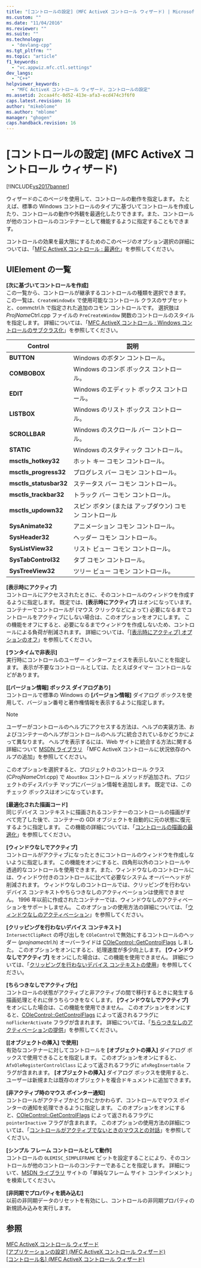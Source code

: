 ```yaml
---
title: "[コントロールの設定] (MFC ActiveX コントロール ウィザード) | Microsoft Docs"
ms.custom: ""
ms.date: "11/04/2016"
ms.reviewer: ""
ms.suite: ""
ms.technology: 
  - "devlang-cpp"
ms.tgt_pltfrm: ""
ms.topic: "article"
f1_keywords: 
  - "vc.appwiz.mfc.ctl.settings"
dev_langs: 
  - "C++"
helpviewer_keywords: 
  - "MFC ActiveX コントロール ウィザード、コントロールの設定"
ms.assetid: 2ccaa4fc-0d52-413e-afa3-ecd474c3f6f0
caps.latest.revision: 16
author: "mikeblome"
ms.author: "mblome"
manager: "ghogen"
caps.handback.revision: 16
---
```

# [コントロールの設定] (MFC ActiveX コントロール ウィザード)
[!INCLUDE[vs2017banner](../../assembler/inline/includes/vs2017banner.md)]

ウィザードのこのページを使用して、コントロールの動作を指定します。  たとえば、標準の Windows コントロールのタイプに基づいてコントロールを作成したり、コントロールの動作や外観を最適化したりできます。また、コントロールが他のコントロールのコンテナーとして機能するように指定することもできます。  
  
 コントロールの効果を最大限にするためのこのページのオプション選択の詳細については、「[MFC ActiveX コントロール : 最適化](../../mfc/mfc-activex-controls-optimization.md)」を参照してください。  
  
## UIElement の一覧  
 **\[次に基づいてコントロールを作成\]**  
 この一覧から、コントロールが継承するコントロールの種類を選択できます。  この一覧は、`CreateWindowEx` で使用可能なコントロール クラスのサブセットと、commctrl.h で指定された追加のコモン コントロールです。  選択肢は *ProjName*Ctrl.cpp ファイルの `PreCreateWindow` 関数のコントロールのスタイルを指定します。  詳細については、「[MFC ActiveX コントロール : Windows コントロールのサブクラス化](../../mfc/mfc-activex-controls-subclassing-a-windows-control.md)」を参照してください。  
  
|Control|説明|  
|-------------|--------|  
|**BUTTON**|Windows のボタン コントロール。|  
|**COMBOBOX**|Windows のコンボ ボックス コントロール。|  
|**EDIT**|Windows のエディット ボックス コントロール。|  
|**LISTBOX**|Windows のリスト ボックス コントロール。|  
|**SCROLLBAR**|Windows のスクロール バー コントロール。|  
|**STATIC**|Windows のスタティック コントロール。|  
|**msctls\_hotkey32**|ホット キー コモン コントロール。|  
|**msctls\_progress32**|プログレス バー コモン コントロール。|  
|**msctls\_statusbar32**|ステータス バー コモン コントロール。|  
|**msctls\_trackbar32**|トラック バー コモン コントロール。|  
|**msctls\_updown32**|スピン ボタン \(または アップダウン\) コモン コントロール|  
|**SysAnimate32**|アニメーション コモン コントロール。|  
|**SysHeader32**|ヘッダー コモン コントロール。|  
|**SysListView32**|リスト ビュー コモン コントロール。|  
|**SysTabControl32**|タブ コモン コントロール。|  
|**SysTreeView32**|ツリー ビュー コモン コントロール。|  
  
 **\[表示時にアクティブ\]**  
 コントロールにアクセスされたときに、そのコントロールのウィンドウを作成するように指定します。  既定では、**\[表示時にアクティブ\]** はオンになっています。  コンテナーでコントロールが \(マウス クリックなどによって\) 必要になるまでコントロールをアクティブにしない場合は、このオプションをオフにします。  この機能をオフにすると、必要になるまでウィンドウを作成しないため、コントロールによる負荷が削減されます。  詳細については、「[\[表示時にアクティブ\] オプションのオフ](../Topic/Turning%20off%20the%20Activate%20When%20Visible%20Option.md)」を参照してください。  
  
 **\[ランタイムで非表示\]**  
 実行時にコントロールのユーザー インターフェイスを表示しないことを指定します。  表示が不要なコントロールとしては、たとえばタイマー コントロールなどがあります。  
  
 **\[\[バージョン情報\] ボックス ダイアログあり\]**  
 コントロールで標準の Windows の **\[バージョン情報\]** ダイアログ ボックスを使用して、バージョン番号と著作権情報を表示するように指定します。  
  
> [!NOTE]
>  ユーザーがコントロールのヘルプにアクセスする方法は、ヘルプの実装方法、およびコンテナーのヘルプがコントロールのヘルプに統合されているかどうかによって異なります。  ヘルプを表示するには、Web サイトに統合する方法に関する詳細について [MSDN ライブラリ](http://go.microsoft.com/fwlink/?linkID=150542) 「MFC ActiveX コントロールに状況依存のヘルプの追加」を参照してください。  
  
 このオプションを選択すると、プロジェクトのコントロール クラス \(C*ProjName*Ctrl.cpp\) で `AboutBox` コントロール メソッドが追加され、プロジェクトのディスパッチ マップにバージョン情報を追加します。  既定では、このチェック ボックスはオンになっています。  
  
 **\[最適化された描画コード\]**  
 同じデバイス コンテキストに描画されるコンテナーのコントロールの描画がすべて完了した後で、コンテナーの GDI オブジェクトを自動的に元の状態に復元するように指定します。  この機能の詳細については、「[コントロールの描画の最適化](../../mfc/optimizing-control-drawing.md)」を参照してください。  
  
 **\[ウィンドウなしでアクティブ\]**  
 コントロールがアクティブになったときにコントロールのウィンドウを作成しないように指定します。  この機能をオンにすると、四角形以外のコントロールや透過的なコントロールを使用できます。また、ウィンドウなしのコントロールには、ウィンドウ付きのコントロールに比べて必要なシステム オーバーヘッドが削減されます。  ウィンドウなしのコントロールでは、クリッピングを行わないデバイス コンテキストやちらつきなしのアクティベーションは使用できません。  1996 年以前に作成されたコンテナーでは、ウィンドウなしのアクティベーションをサポートしません。  このオプションの使用方法の詳細については、「[ウィンドウなしのアクティベーション](../../mfc/providing-windowless-activation.md)」を参照してください。  
  
 **\[クリッピングを行わないデバイス コンテキスト\]**  
 `IntersectClipRect` の呼び出しを `COleControl`で無効にするコントロールのヘッダー \(*projname*ctrl.h\) オーバーライドは [COleControl::GetControlFlags](../Topic/COleControl::GetControlFlags.md) しました。  このオプションをオンにすると、処理速度が多少向上します。  **\[ウィンドウなしでアクティブ\]** をオンにした場合は、この機能を使用できません。  詳細については、「[クリッピングを行わないデバイス コンテキストの使用](../../mfc/using-an-unclipped-device-context.md)」を参照してください。  
  
 **\[ちらつきなしでアクティブ化\]**  
 コントロールの状態がアクティブと非アクティブの間で移行するときに発生する描画処理とそれに伴うちらつきをなくします。  **\[ウィンドウなしでアクティブ\]** をオンにした場合は、この機能を使用できません。  このオプションをオンにすると、[COleControl::GetControlFlags](../Topic/COleControl::GetControlFlags.md) によって返されるフラグに `noFlickerActivate` フラグが含まれます。  詳細については、「[ちらつきなしのアクティベーションの提供](../../mfc/providing-flicker-free-activation.md)」を参照してください。  
  
 **\[\[オブジェクトの挿入\] で使用\]**  
 有効なコンテナーに対してコントロールを **\[オブジェクトの挿入\]** ダイアログ ボックスで使用できることを指定します。  このオプションをオンにすると、`AfxOleRegisterControlClass` によって返されるフラグに `afxRegInsertable` フラグが含まれます。  **\[オブジェクトの挿入\]** ダイアログ ボックスを使用すると、ユーザーは新規または既存のオブジェクトを複合ドキュメントに追加できます。  
  
 **\[非アクティブ時のマウス ポインター通知\]**  
 コントロールがアクティブかどうかにかかわらず、コントロールでマウス ポインターの通知を処理できるように指定します。  このオプションをオンにすると、[COleControl::GetControlFlags](../Topic/COleControl::GetControlFlags.md) によって返されるフラグに `pointerInactive` フラグが含まれます。  このオプションの使用方法の詳細については、「[コントロールがアクティブでないときのマウスとの対話](../Topic/Providing%20Mouse%20Interaction%20While%20Inactive.md)」を参照してください。  
  
 **\[シンプル フレーム コントロールとして動作\]**  
 コントロールの `OLEMISC_SIMPLEFRAME` ビットを設定することにより、そのコントロールが他のコントロールのコンテナーであることを指定します。  詳細について、[MSDN ライブラリ](http://go.microsoft.com/fwlink/?linkID=150542) サイトの「単純なフレーム サイト コンテインメント」を検索してください。  
  
 **\[非同期でプロパティを読み込む\]**  
 以前の非同期データのリセットを有効にし、コントロールの非同期プロパティの新規読み込みを実行します。  
  
## 参照  
 [MFC ActiveX コントロール ウィザード](../../mfc/reference/mfc-activex-control-wizard.md)   
 [\[アプリケーションの設定\] \(MFC ActiveX コントロール ウィザード\)](../Topic/Application%20Settings,%20MFC%20ActiveX%20Control%20Wizard.md)   
 [\[コントロール名\] \(MFC ActiveX コントロール ウィザード\)](../Topic/Control%20Names,%20MFC%20ActiveX%20Control%20Wizard.md)